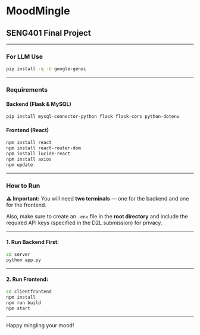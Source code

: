 # MoodMingle
## SENG401 Final Project

---

### **For LLM Use**
```bash
pip install -q -U google-genai
```

---

### **Requirements**

#### Backend (Flask & MySQL)
```bash
pip install mysql-connector-python flask flask-cors python-dotenv
```

#### Frontend (React)
```bash
npm install react
npm install react-router-dom
npm install lucide-react
npm install axios
npm update
```

---

### **How to Run**

**⚠️ Important:** You will need **two terminals** — one for the backend and one for the frontend.

Also, make sure to create an `.env` file in the **root directory** and include the required API keys (specified in the D2L submission) for privacy.

---

#### **1. Run Backend First:**
```bash
cd server
python app.py
```

---

#### **2. Run Frontend:**
```bash
cd clientfrontend
npm install
npm run build
npm start
```

---

Happy mingling your mood!

